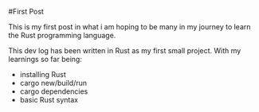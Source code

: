#First Post

This is my first post in what i am hoping to be many in my journey to learn the Rust programming language.

This dev log has been written in Rust as my first small project. With my learnings so far being:
* installing Rust
* cargo new/build/run
* cargo dependencies
* basic Rust syntax

